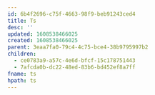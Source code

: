 ```yaml
---
id: 6b4f2696-c75f-4663-98f9-beb91243ced4
title: Ts
desc: ''
updated: 1608538466025
created: 1608538466025
parent: 3eaa7fa0-79c4-4c75-bce4-38b9795997b2
children:
  - ce0783a9-a57c-4e6d-bfcf-15c178751443
  - 7afcda0b-dc22-48ed-83b6-bd452ef8a7ff
fname: ts
hpath: ts
---
```



